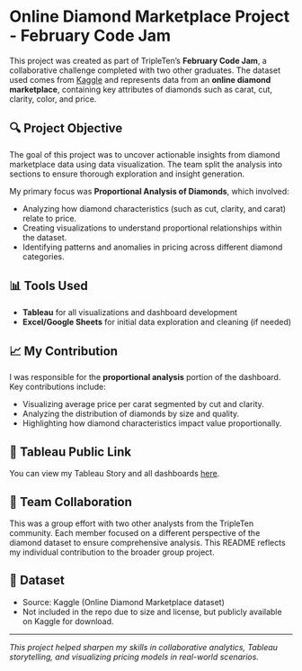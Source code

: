 # Online Diamond Marketplace Project - February Code Jam

This project was created as part of TripleTen’s **February Code Jam**, a collaborative challenge completed with two other graduates. The dataset used comes from [Kaggle](https://www.kaggle.com/datasets) and represents data from an **online diamond marketplace**, containing key attributes of diamonds such as carat, cut, clarity, color, and price.

## 🔍 Project Objective

The goal of this project was to uncover actionable insights from diamond marketplace data using data visualization. The team split the analysis into sections to ensure thorough exploration and insight generation.

My primary focus was **Proportional Analysis of Diamonds**, which involved:

- Analyzing how diamond characteristics (such as cut, clarity, and carat) relate to price.
- Creating visualizations to understand proportional relationships within the dataset.
- Identifying patterns and anomalies in pricing across different diamond categories.

## 📊 Tools Used

- **Tableau** for all visualizations and dashboard development
- **Excel/Google Sheets** for initial data exploration and cleaning (if needed)

## 📈 My Contribution

I was responsible for the **proportional analysis** portion of the dashboard. Key contributions include:

- Visualizing average price per carat segmented by cut and clarity.
- Analyzing the distribution of diamonds by size and quality.
- Highlighting how diamond characteristics impact value proportionally.

## 🔗 Tableau Public Link

You can view my Tableau Story and all dashboards [here](https://public.tableau.com/app/profile/monty.sitzman/viz/MontySitzman_OnlineDiamondMarketplaceProject/Story1).

## 👥 Team Collaboration

This was a group effort with two other analysts from the TripleTen community. Each member focused on a different perspective of the diamond dataset to ensure comprehensive analysis. This README reflects my individual contribution to the broader group project.

## 📎 Dataset

- Source: Kaggle (Online Diamond Marketplace dataset)
- Not included in the repo due to size and license, but publicly available on Kaggle for download.

---

*This project helped sharpen my skills in collaborative analytics, Tableau storytelling, and visualizing pricing models in real-world scenarios.*
